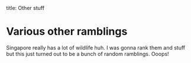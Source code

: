 <frontmatter>
  title: Other stuff
</frontmatter>

<br>

# Various other ramblings

Singapore really has a lot of wildlife huh. I was gonna rank them and stuff but this just turned out to be a bunch of random ramblings. Ooops!
